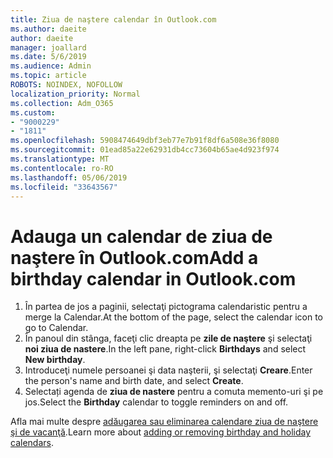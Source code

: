 ```yaml
---
title: Ziua de naştere calendar în Outlook.com
ms.author: daeite
author: daeite
manager: joallard
ms.date: 5/6/2019
ms.audience: Admin
ms.topic: article
ROBOTS: NOINDEX, NOFOLLOW
localization_priority: Normal
ms.collection: Adm_O365
ms.custom:
- "9000229"
- "1811"
ms.openlocfilehash: 5908474649dbf3eb77e7b91f8df6a508e36f8080
ms.sourcegitcommit: 01ead85a22e62931db4cc73604b65ae4d923f974
ms.translationtype: MT
ms.contentlocale: ro-RO
ms.lasthandoff: 05/06/2019
ms.locfileid: "33643567"
---
```

# <a name="add-a-birthday-calendar-in-outlookcom"></a><span data-ttu-id="8b8af-102">Adauga un calendar de ziua de naştere în Outlook.com</span><span class="sxs-lookup"><span data-stu-id="8b8af-102">Add a birthday calendar in Outlook.com</span></span>

1. <span data-ttu-id="8b8af-103">În partea de jos a paginii, selectaţi pictograma calendaristic pentru a merge la Calendar.</span><span class="sxs-lookup"><span data-stu-id="8b8af-103">At the bottom of the page, select the calendar icon to go to Calendar.</span></span>
1. <span data-ttu-id="8b8af-104">În panoul din stânga, faceţi clic dreapta pe **zile de naştere** şi selectaţi **noi ziua de nastere**.</span><span class="sxs-lookup"><span data-stu-id="8b8af-104">In the left pane, right-click **Birthdays** and select **New birthday**.</span></span>
1. <span data-ttu-id="8b8af-105">Introduceţi numele persoanei şi data naşterii, şi selectaţi **Creare**.</span><span class="sxs-lookup"><span data-stu-id="8b8af-105">Enter the person's name and birth date, and select **Create**.</span></span>
1. <span data-ttu-id="8b8af-106">Selectați agenda de **ziua de nastere** pentru a comuta memento-uri şi pe jos.</span><span class="sxs-lookup"><span data-stu-id="8b8af-106">Select the **Birthday** calendar to toggle reminders on and off.</span></span>

<span data-ttu-id="8b8af-107">Afla mai multe despre [adăugarea sau eliminarea calendare ziua de naştere şi de vacanţă](https://support.office.com/article/b8e636da-fda8-413f-940e-68396efa49a6).</span><span class="sxs-lookup"><span data-stu-id="8b8af-107">Learn more about [adding or removing birthday and holiday calendars](https://support.office.com/article/b8e636da-fda8-413f-940e-68396efa49a6).</span></span>